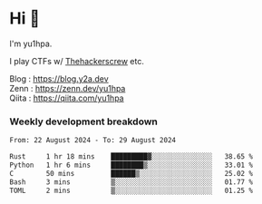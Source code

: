 # Hi 👋

I'm yu1hpa.

I play CTFs w/ [Thehackerscrew](https://www.thehackerscrew.team/) etc.

Blog : https://blog.y2a.dev  
Zenn : https://zenn.dev/yu1hpa  
Qiita : https://qiita.com/yu1hpa  

### Weekly development breakdown

<!--START_SECTION:waka-->

```txt
From: 22 August 2024 - To: 29 August 2024

Rust     1 hr 18 mins    █████████▓░░░░░░░░░░░░░░░   38.65 %
Python   1 hr 6 mins     ████████▒░░░░░░░░░░░░░░░░   33.01 %
C        50 mins         ██████▒░░░░░░░░░░░░░░░░░░   25.02 %
Bash     3 mins          ▒░░░░░░░░░░░░░░░░░░░░░░░░   01.77 %
TOML     2 mins          ▒░░░░░░░░░░░░░░░░░░░░░░░░   01.25 %
```

<!--END_SECTION:waka-->

